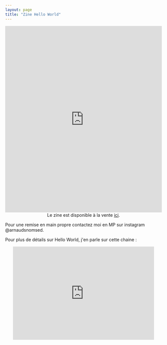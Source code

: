 ```yaml
---
layout: page
title: "Zine Hello World"
---
```


<iframe id="data-blurb-bookshare-11130404" data-bindattr-125="125"
		height="600px" data-bindattr-126="126"
		width="100%" data-bindattr-127="127"
		src="https://www.blurb.fr/bookshare/app/index.html?bookId=11130404" data-bindattr-128="128"
		frameborder=0
		allowfullscreen=''
		onload='this.focus()'
		scrolling='no'>
		</iframe>

<center>Le zine est disponible à la vente <a href="https://www.blurb.fr/b/11130404-hello-world">ici</a>.</center>
<p/>

Pour une remise en main propre contactez moi en MP sur instagram
@arnaudsnomsed.

Pour plus de détails sur Hello World, j'en parle sur cette chaine :

<center>
<iframe width="90%" height="300" src="https://www.youtube.com/embed/4ooAYXZDruc" title="YouTube video player" frameborder="0" allow="accelerometer; autoplay; clipboard-write; encrypted-media; gyroscope; picture-in-picture; web-share" allowfullscreen></iframe>
</center>
